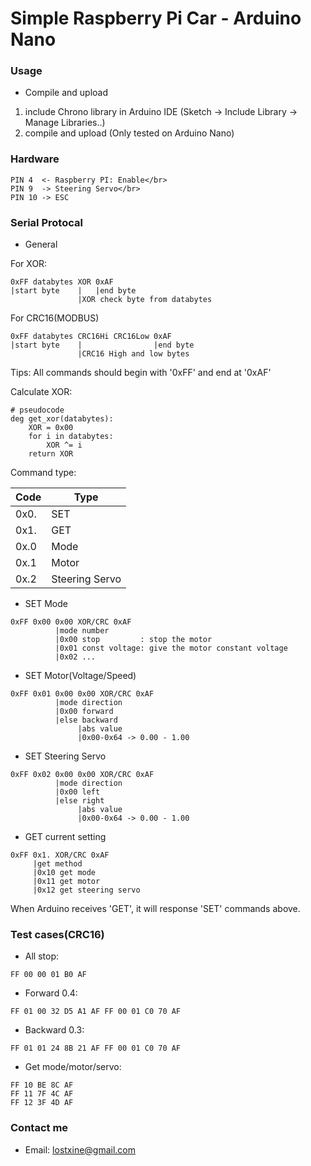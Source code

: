 # Simple Raspberry Pi Car - Arduino Nano

### Usage

* Compile and upload

1. include Chrono library in Arduino IDE (Sketch -> Include Library -> Manage Libraries..)
2. compile and upload (Only tested on Arduino Nano)

### Hardware
```
PIN 4  <- Raspberry PI: Enable</br>
PIN 9  -> Steering Servo</br>
PIN 10 -> ESC
```

### Serial Protocal
* General

For XOR:
```
0xFF databytes XOR 0xAF
|start byte    |   |end byte
               |XOR check byte from databytes
```

For CRC16(MODBUS)
```
0xFF databytes CRC16Hi CRC16Low 0xAF
|start byte    |                |end byte
               |CRC16 High and low bytes
```
Tips: All commands should begin with '0xFF' and end at '0xAF'

Calculate XOR:
```
# pseudocode
deg get_xor(databytes):
    XOR = 0x00
    for i in databytes:
        XOR ^= i
    return XOR
```

Command type:

|Code|Type|
|----|----|
|0x0.|SET|
|0x1.|GET|
|0x.0|Mode|
|0x.1|Motor|
|0x.2|Steering Servo|

* SET Mode
```
0xFF 0x00 0x00 XOR/CRC 0xAF
          |mode number
          |0x00 stop         : stop the motor
          |0x01 const voltage: give the motor constant voltage
          |0x02 ...
```

* SET Motor(Voltage/Speed)
```
0xFF 0x01 0x00 0x00 XOR/CRC 0xAF
          |mode direction
          |0x00 forward
          |else backward
               |abs value
               |0x00-0x64 -> 0.00 - 1.00
```

* SET Steering Servo
```
0xFF 0x02 0x00 0x00 XOR/CRC 0xAF
          |mode direction
          |0x00 left
          |else right
               |abs value
               |0x00-0x64 -> 0.00 - 1.00
```

* GET current setting
```
0xFF 0x1. XOR/CRC 0xAF
     |get method
     |0x10 get mode
     |0x11 get motor
     |0x12 get steering servo
```
When Arduino receives 'GET', it will response 'SET' commands above.

### Test cases(CRC16)
* All stop: 
```
FF 00 00 01 B0 AF
```
* Forward 0.4:
```
FF 01 00 32 D5 A1 AF FF 00 01 C0 70 AF
```
* Backward 0.3: 
```
FF 01 01 24 8B 21 AF FF 00 01 C0 70 AF
```
* Get mode/motor/servo: 
```
FF 10 BE 8C AF
FF 11 7F 4C AF
FF 12 3F 4D AF
```

### Contact me
* Email: lostxine@gmail.com
